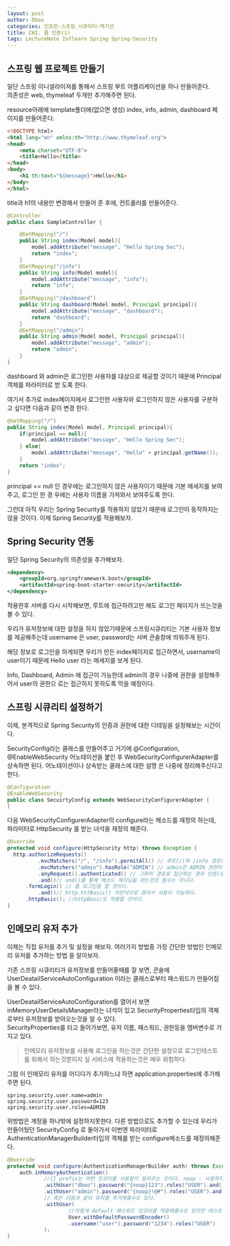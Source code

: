 ```yaml
---
layout: post
author: Dboo
categories: 인프런-스프링_시큐리티-백기선
title: CH1. 폼 인증(1)
tags: LectureNote Inflearn Spring Spring-Security
---
```


## 스프링 웹 프로젝트 만들기

일단 스프링 이니셜라이져를 통해서 스프링 부트 어플리케이션을 하나 만들어준다.  
의존성은 web, thymeleaf 두개만 추가해주면 된다.

resource아래에 template폴더에(없으면 생성) index, info, admin, dashboard 페이지를 만들어준다.

~~~html
<!DOCTYPE html>
<html lang="en" xmlns:th="http://www.thymeleaf.org">
<head>
    <meta charset="UTF-8">
    <title>Hello</title>
</head>
<body>
    <h1 th:text="${message}">Hello</h1>
</body>
</html>
~~~

title과 h1의 내용만 변경해서 만들어 준 후에, 컨트롤러를 만들어준다.

~~~java
@Controller
public class SampleController {

    @GetMapping("/")
    public String index(Model model){
        model.addAttribute("message", "Hello Spring Sec");
        return "index";
    }
    @GetMapping("/info")
    public String info(Model model){
        model.addAttribute("message", "info");
        return "info";
    }
    @GetMapping("/dashboard")
    public String dashboard(Model model, Principal principal){
        model.addAttribute("message", "dashboard");
        return "dashboard";
    }
    @GetMapping("/admin")
    public String admin(Model model, Principal principal){
        model.addAttribute("message", "admin");
        return "admin";
    }
}
~~~

dashboard 와 admin은 로그인한 사용자를 대상으로 제공할 것이기 때문에 Principal객체를 파라미터로 받
도록 한다.

여기서 추가로 index페이지에서 로그인한 사용자와 로그인하지 않은 사용자를 구분하고 싶다면 다음과 같이 변경
한다.

~~~java
@GetMapping("/")
public String index(Model model, Principal principal){
    if(principal == null){
        model.addAttribute("message", "Hello Spring Sec");
    } else{
        model.addAttribute("message", "Hello" + principal.getName());
    }
    return "index";
}
~~~

principal == null 인 경우에는 로그인하지 않은 사용자이기 때문에 기본 메세지를 보여주고, 로그인 한 경
우에는 사용자 이름을 가져와서 보여주도록 한다.

그런데 아직 우리는 Spring Security를 적용하지 않았기 때문에 로그인이 동작하지는 않을 것이다. 이제
Spring Security를 적용해보자.

## Spring Security 연동

일단 Spring Security의 의존성을 추가해보자.

~~~xml
<dependency>
    <groupId>org.springframework.boot</groupId>
    <artifactId>spring-boot-starter-security</artifactId>
</dependency>
~~~

적용한후 서버를 다시 시작해보면, 루트에 접근하려고만 해도 로그인 페이지가 뜨는것을 볼 수 있다.

우리가 유저정보에 대한 설정을 하지 않았기때문에 스프링시큐리티는 기본 사용자 정보를 제공해주는데 username
은 user, password는 서버 콘솔창에 띄워주게 된다.

해당 정보로 로그인을 하게되면 우리가 만든 index페이지로 접근하면서, username이 user이기 때문에
Hello user 라는 메세지를 보게 된다.

Info, Dashboard, Admin 에 접근이 가능한데 admin의 경우 나중에 권한을 설정해주어서 user의 권한으
로는 접근하지 못하도록 막을 예정이다.

## 스프링 시큐리티 설정하기

이제, 본격적으로 Spring Security의 인증과 권한에 대한 디테일을 설정해보는 시간이다.

SecurityConfig라는 클래스를 만들어주고 거기에 @Configuration, @EnableWebSecurity 어노테이션을
붙인 후 WebSecurityConfigurerAdapter를 상속하면 된다. 어노테이션이나 상속받는 클래스에 대한 설명
은 나중에 정리해주신다고 한다.

~~~java
@Configuration
@EnableWebSecurity
public class SecuirtyConfig extends WebSecurityConfigurerAdapter {
}
~~~

다음 WebSecurityConfigurerAdapter의 configure라는 메소드를 재정의 하는데, 파라미터로 HttpSecurity
를 받는 녀석을 재정의 해준다.

~~~java
@Override
protected void configure(HttpSecurity http) throws Exception {
  http.authorizeRequests()
          .mvcMatchers("/", "/info").permitAll() // 루트(/)와 /info 경로의 접근은 모두 허용
          .mvcMatchers("admin").hasRole("ADMIN") // admin은 ADMIN 권한이 있을때만 허용
          .anyRequest().authenticated() // 그외의 경로로 접근하는 경우 인증(로그인)을 해야 허용
          .and()// and()를 통해 메소드 체이닝을 하는것은 필수는 아니다.
      .formLogin() // 폼 로그인을 할 것이다.
          .and()// http.httBasic() 이런식으로 끊어서 사용이 가능하다.
      .httpBasic(); //httpBasic도 적용할 것이다.
}
~~~

## 인메모리 유저 추가

이제는 직접 유저를 추가 및 설정을 해보자. 여러가지 방법중 가장 간단한 방법인 인메모리 유저를 추가하는 방법
을 알아보자.

기존 스프링 시큐리티가 유저정보를 만들어줄때를 잘 보면, 콘솔에 UserDeatailServiceAutoConfiguration
이라는 클래스로부터 패스워드가 만들어짐을 볼 수 있다.

UserDeatailServiceAutoConfiguration를 열어서 보면 inMemoryUserDetailsManager라는 녀석이
있고 SecurityProperties타입의 객체로부터 유저정보를 받아오는것을 알 수 있다.  
SecurityProperties를 타고 들어가보면, 유저 이름, 패스워드, 권한등을 멤버변수로 가지고 있다.

> 인메모리 유저정보를 사용해 로그인을 하는것은 간단한 설정으로 로그인테스트를 위해서 하는것뿐이지 실 서비스에
적용하는것은 매우 위험하다.

그럼 이 인메모리 유저를 어디다가 추가하느냐 하면 application.properties에 추가해주면 된다.

~~~
spring.security.user.name=admin
spring.security.user.password=123
spring.security.user.roles=ADMIN
~~~

위방법은 계정을 하나밖에 설정하지못한다. 다른 방법으로도 추가할 수 있는데 우리가 만들어뒀던 SecurityConfig
로 돌아가서 이번엔 파라미터로 AuthenticationManagerBuilder타입의 객체를 받는 configure메소드를
재정의해준다.

~~~java
@Override
protected void configure(AuthenticationManagerBuilder auth) throws Exception {
    auth.inMemoryAuthentication()
            //{} prefix는 어떤 인코더를 사용할지 알려주는 것이다. noop : 사용하지 않음
            .withUser("dboo").password("{noop}123").roles("USER").and()
            .withUser("admin").password("{noop}!@#").roles("USER").and()
            // 혹은 다음과 같이 유저를 추가해줄수도 있다.
            .withUser(
                    //이렇게 default 패스워드 인코더를 적용해줄수도 있지만 테스트용이다.
                    User.withDefaultPasswordEncoder()
                    .username("user").password("1234").roles("USER")
            );
}
~~~
